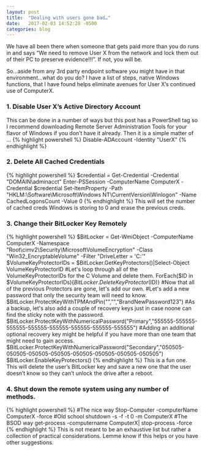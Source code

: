 ```yaml
---
layout: post
title:  "Dealing with users gone bad…"
date:   2017-02-03 14:52:28 -0500
categories: blog
---
```

We have all been there when someone that gets paid more than you do runs in and says “We need to remove User X from the network and lock them out of their PC to preserve evidence!!!”. If not, you will be.

So…aside from any 3rd party endpoint software you might have in that environment…what do you do? I have a list of steps, native Windows functions, that I have found helps eliminate avenues for User X’s continued use of ComputerX.

### 1. Disable User X’s Active Directory Account
This can be done in a number of ways but this post has a PowerShell tag so I recommend downloading Remote Server Administration Tools for your flavor of Windows if you don’t have it already. Then it is a simple matter of …
{% highlight powershell %} Disable-ADAccount -Identity "UserX" {% endhighlight %}
### 2. Delete All Cached Credentials
{% highlight powershell %}
$credential = Get-Credential -Credential "DOMAIN\adminacct"
Enter-PSSession -ComputerName ComputerX -Credential $credential
Set-ItemProperty -Path "HKLM:\Software\Microsoft\Windows NT\CurrentVersion\Winlogon" -Name CachedLogonsCount -Value 0
{% endhighlight %}
This will set the number of cached creds Windows is storing to 0 and erase the previous creds.
### 3. Change their BitLocker Key Remotely
{% highlight powershell %}
$BitLocker = Get-WmiObject -ComputerName ComputerX -Namespace "Root\cimv2\Security\MicrosoftVolumeEncryption" -Class "Win32_EncryptableVolume" -Filter "DriveLetter = 'C:'"
$VolumeKeyProtectorIDs = $BitLocker.GetKeyProtectors()|Select-Object VolumeKeyProtectorID
#Let's loop through all of the VolumeKeyProtectorIDs for the C Volume and delete them.
ForEach($ID in $VolumeKeyProtectorIDs){$BitLocker.DeleteKeyProtector($ID)}
#Now that all of the previous Protectors are gone, let's add our own.
#Let's add a new password that only the security team will need to know.
$BitLocker.ProtectKeyWithTPMAndPin("","","BrandNewPassword123")
#As a backup, let's also add a couple of recovery keys just in case noone can find the sticky note with the password.
$BitLocker.ProtectKeyWithNumericalPassword("Primary","555555-555555-555555-555555-555555-555555-555555-555555")
#Adding an additional optional recovery key might be helpful if you have more than one team that might need to gain access.
$BitLocker.ProtectKeyWithNumericalPassword("Secondary","050505-050505-050505-050505-050505-050505-050505-050505")
$BitLocker.EnableKeyProtectors()
{% endhighlight %}
This is a fun one. This will delete the user’s BitLocker key and save a new one that the user doesn’t know so they can’t unlock the drive after a reboot.
### 4. Shut down the remote system using any number of methods.
{% highlight powershell %}
#The nice way
Stop-Computer -computerName ComputerX -force
#Old school
shutdown -s -f -t 0 -m ComputerX
#The BSOD way
get-process -computername ComputerX| stop-process -force
{% endhighlight %}
This is not meant to be an exhaustive list but rather a collection of practical considerations. Lemme know if this helps or you have other suggestions.

